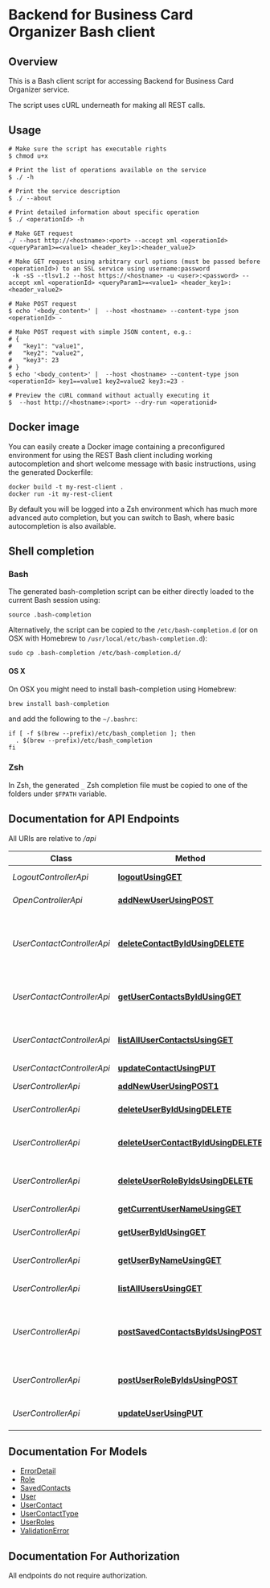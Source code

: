 # Backend for Business Card Organizer Bash client

## Overview
This is a Bash client script for accessing Backend for Business Card Organizer service.

The script uses cURL underneath for making all REST calls.

## Usage

```shell
# Make sure the script has executable rights
$ chmod u+x 

# Print the list of operations available on the service
$ ./ -h

# Print the service description
$ ./ --about

# Print detailed information about specific operation
$ ./ <operationId> -h

# Make GET request
./ --host http://<hostname>:<port> --accept xml <operationId> <queryParam1>=<value1> <header_key1>:<header_value2>

# Make GET request using arbitrary curl options (must be passed before <operationId>) to an SSL service using username:password
 -k -sS --tlsv1.2 --host https://<hostname> -u <user>:<password> --accept xml <operationId> <queryParam1>=<value1> <header_key1>:<header_value2>

# Make POST request
$ echo '<body_content>' |  --host <hostname> --content-type json <operationId> -

# Make POST request with simple JSON content, e.g.:
# {
#   "key1": "value1",
#   "key2": "value2",
#   "key3": 23
# }
$ echo '<body_content>' |  --host <hostname> --content-type json <operationId> key1==value1 key2=value2 key3:=23 -

# Preview the cURL command without actually executing it
$  --host http://<hostname>:<port> --dry-run <operationid>

```

## Docker image
You can easily create a Docker image containing a preconfigured environment
for using the REST Bash client including working autocompletion and short
welcome message with basic instructions, using the generated Dockerfile:

```shell
docker build -t my-rest-client .
docker run -it my-rest-client
```

By default you will be logged into a Zsh environment which has much more
advanced auto completion, but you can switch to Bash, where basic autocompletion
is also available.

## Shell completion

### Bash
The generated bash-completion script can be either directly loaded to the current Bash session using:

```shell
source .bash-completion
```

Alternatively, the script can be copied to the `/etc/bash-completion.d` (or on OSX with Homebrew to `/usr/local/etc/bash-completion.d`):

```shell
sudo cp .bash-completion /etc/bash-completion.d/
```

#### OS X
On OSX you might need to install bash-completion using Homebrew:
```shell
brew install bash-completion
```
and add the following to the `~/.bashrc`:

```shell
if [ -f $(brew --prefix)/etc/bash_completion ]; then
  . $(brew --prefix)/etc/bash_completion
fi
```

### Zsh
In Zsh, the generated `_` Zsh completion file must be copied to one of the folders under `$FPATH` variable.


## Documentation for API Endpoints

All URIs are relative to */api*

Class | Method | HTTP request | Description
------------ | ------------- | ------------- | -------------
*LogoutControllerApi* | [**logoutUsingGET**](docs/LogoutControllerApi.md#logoutusingget) | **GET** /logout | REVOKES TOKEN
*OpenControllerApi* | [**addNewUserUsingPOST**](docs/OpenControllerApi.md#addnewuserusingpost) | **POST** /newuser | Creates a new User.
*UserContactControllerApi* | [**deleteContactByIdUsingDELETE**](docs/UserContactControllerApi.md#deletecontactbyidusingdelete) | **DELETE** /contact/delete/{usercontactid} | Deletes Contact Based on Id. ***Must be Done by logged in user or Admin***
*UserContactControllerApi* | [**getUserContactsByIdUsingGET**](docs/UserContactControllerApi.md#getusercontactsbyidusingget) | **GET** /contact/{id} | LISTS CONTACT BY ID ***LOGGED IN AS A USER***
*UserContactControllerApi* | [**listAllUserContactsUsingGET**](docs/UserContactControllerApi.md#listallusercontactsusingget) | **GET** /contact/all | LISTS ALL CONTACTS ***LOGGED IN AS ADMIN***
*UserContactControllerApi* | [**updateContactUsingPUT**](docs/UserContactControllerApi.md#updatecontactusingput) | **PUT** /contact/{contactid} | updateContact
*UserControllerApi* | [**addNewUserUsingPOST1**](docs/UserControllerApi.md#addnewuserusingpost1) | **POST** /users/newuser | Creates a new User
*UserControllerApi* | [**deleteUserByIdUsingDELETE**](docs/UserControllerApi.md#deleteuserbyidusingdelete) | **DELETE** /users/delete/{id} | Deletes User Based on Id
*UserControllerApi* | [**deleteUserContactByIdUsingDELETE**](docs/UserControllerApi.md#deleteusercontactbyidusingdelete) | **DELETE** /users/{userid}/contact/{contactid} | Deletes Saved User Contact based on id on Id
*UserControllerApi* | [**deleteUserRoleByIdsUsingDELETE**](docs/UserControllerApi.md#deleteuserrolebyidsusingdelete) | **DELETE** /users/user/{userid}/role/{roleid} | Deletes User Role Based on Id
*UserControllerApi* | [**getCurrentUserNameUsingGET**](docs/UserControllerApi.md#getcurrentusernameusingget) | **GET** /users/getusername | Return Current User
*UserControllerApi* | [**getUserByIdUsingGET**](docs/UserControllerApi.md#getuserbyidusingget) | **GET** /users/user/{userId} | Return User Based on Id
*UserControllerApi* | [**getUserByNameUsingGET**](docs/UserControllerApi.md#getuserbynameusingget) | **GET** /users/name/{userName} | Return User Based on User Name
*UserControllerApi* | [**listAllUsersUsingGET**](docs/UserControllerApi.md#listallusersusingget) | **GET** /users/all | Return All Users
*UserControllerApi* | [**postSavedContactsByIdsUsingPOST**](docs/UserControllerApi.md#postsavedcontactsbyidsusingpost) | **POST** /users/{userid}/contact/{contactid} | Adds a Contact to Saved Contacts based on contactid
*UserControllerApi* | [**postUserRoleByIdsUsingPOST**](docs/UserControllerApi.md#postuserrolebyidsusingpost) | **POST** /users/{userid}/role/{roleid} | Adds a Role to a User based on ID
*UserControllerApi* | [**updateUserUsingPUT**](docs/UserControllerApi.md#updateuserusingput) | **PUT** /users/user/{id} | Updates A user Based on ID


## Documentation For Models

 - [ErrorDetail](docs/ErrorDetail.md)
 - [Role](docs/Role.md)
 - [SavedContacts](docs/SavedContacts.md)
 - [User](docs/User.md)
 - [UserContact](docs/UserContact.md)
 - [UserContactType](docs/UserContactType.md)
 - [UserRoles](docs/UserRoles.md)
 - [ValidationError](docs/ValidationError.md)


## Documentation For Authorization

 All endpoints do not require authorization.

